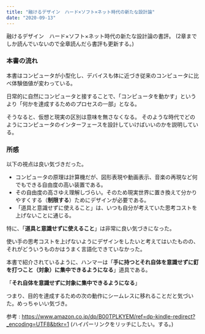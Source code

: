 ```yaml
---
title: "融けるデザイン　ハード×ソフト×ネット時代の新たな設計論"
date: "2020-09-13"
---
```


融けるデザイン　ハード×ソフト×ネット時代の新たな設計論の書評。
(2章までしか読んでいないので全章読んだら書評も更新する。)

### 本書の流れ

本書はコンピュータが小型化し、デバイスも体に近づき従来のコンピュータに比べ体験価値が変わっている。

日常的に自然にコンピュータと接することで、「コンピュータを動かす」というより「何かを達成するためのプロセスの一部」となる。

そうなると、仮想と現実の区別は意味を無さなくなる。
そのような時代でどのようにコンピュータのインターフェースを設計していけばいいのかを説明している。

### 所感

以下の視点は良い気づきだった。

- コンピュータの原理は計算機だが、図形表現や動画表示、音楽の再現など何でもできる自由度の高い装置である。
- その自由度の高さゆえ理解しづらい。そのため現実世界に置き換えて分かりやすくする（**制限する**）ためにデザインが必要である。
- 「道具と意識せずに使えること」は、いつも自分が考えていた思考コストを上げないことに通じる。

特に、「**道具と意識せずに使えること**」は非常に良い気づきになった。

使い手の思考コストを上げないようにデザインをしたいと考えてはいたものの、それがどういうものかはうまく言語化できていなかった。

本書で紹介されているように、ハンマーは「**手に持つとそれ自体を意識せずに釘を打つこと（対象）に集中できるようになる**」道具である。

「**それ自体を意識せずに対象に集中できるようになる**」

つまり、目的を達成するための次の動作にシームレスに移れることだと気づいた。めっちゃいい気づき。


参考 : https://www.amazon.co.jp/dp/B00TPLKYEM/ref=dp-kindle-redirect?_encoding=UTF8&btkr=1
(ハイパーリンクをリッチにしたい。する。)


